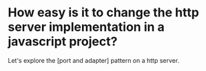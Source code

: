 # How easy is it to change the http server implementation in a javascript project?

Let's explore the [port and adapter] pattern on a http server.
